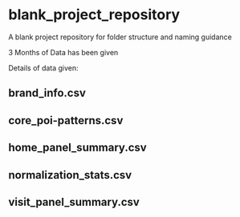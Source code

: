 # blank_project_repository
A blank project repository for folder structure and naming guidance

3 Months of Data has been given

Details of data given:

## brand_info.csv


## core_poi-patterns.csv

## home_panel_summary.csv

## normalization_stats.csv

## visit_panel_summary.csv